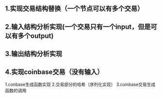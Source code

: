 ## 1.实现交易结构替换（一个节点可以有多个交易）
## 2.输入结构分析实现(一个交易只有一个input，但是可以有多个output)
## 3.输出结构分析实现
## 4.实现coinbase交易（没有输入）
1.conbase生成函数实现
2.交易部分的哈希（序列化实现）
3.coinbase交易生成函数的调用